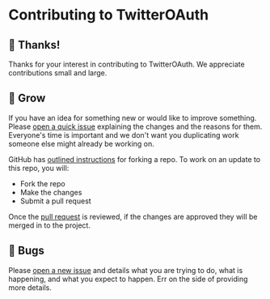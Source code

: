 Contributing to TwitterOAuth
====

👏 Thanks!
----

Thanks for your interest in contributing to TwitterOAuth. We appreciate contributions small and large.

🌱 Grow
----

If you have an idea for something new or would like to improve something. Please [open a quick issue](https://github.com/abraham/twitteroauth/issues/new) explaining the changes and the reasons for them. Everyone's time is important and we don't want you duplicating work someone else might already be working on.

GitHub has [outlined instructions](https://help.github.com/articles/fork-a-repo/) for forking a repo. To work on an update to this repo, you will:

- Fork the repo
- Make the changes
- Submit a pull request

Once the [pull request](https://help.github.com/articles/about-pull-requests/) is reviewed, if the changes are approved they will be merged in to the project.

🐛 Bugs
----

Please [open a new issue](https://github.com/abraham/twitteroauth/issues/new) and details what you are trying to do, what is happening, and what you expect to happen. Err on the side of providing more details.
